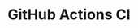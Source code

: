 # GitHub Actions CI

























































































































































































































































































































































































































































































































































































































































































































































































































































































































































































































































































































































































































































































































































